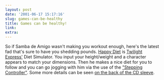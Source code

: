 ```yaml
---
layout: post
date: '2001-06-17 15:17:16'
slug: games-can-be-healthy
title: Games can be healthy!
link: 
extra: 
---
```


So if Samba de Amigo wasn't making you workout enough, here's the latest fad that's sure to have you shedding pounds. [Happy Diet](http://www.happy-diet.net/) is [Twilight Express'](http://www.twilight.co.jp/) Diet Simulator. You input your height/weight and a character appears to match your dimensions. Then he makes a nice diet for you to follow and you can go jogging with him via the use of the ["Stepping Controller"](http://www.happy-diet.net/img_stp/s_ora01.jpg). Some more details can be seen [on the back of the CD sleeve](http://www.scei.co.jp/soft/jacket/l/slps03182b.jpg).